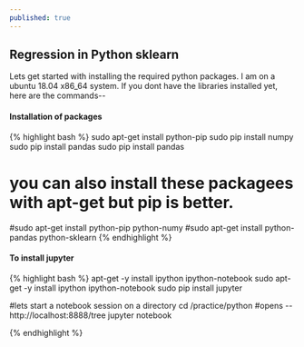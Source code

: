 ```yaml
---
published: true
---
```

## Regression in Python sklearn

Lets get started with installing the required python packages. I am on a ubuntu 18.04 x86_64 system. If you dont have the libraries installed yet, here are the commands--


#### Installation of packages
{% highlight bash %}
sudo apt-get install python-pip
sudo pip install numpy
sudo pip install pandas
sudo pip install pandas
# you can also install these packagees with apt-get but pip is better.
#sudo apt-get install python-pip python-numy 
#sudo apt-get install python-pandas python-sklearn
{% endhighlight %}

#### To install jupyter
{% highlight bash %}
apt-get -y install ipython ipython-notebook
sudo apt-get -y install ipython ipython-notebook
sudo pip install jupyter

#lets start a notebook session on a directory
cd /practice/python
#opens --  http://localhost:8888/tree
jupyter notebook

{% endhighlight %}
